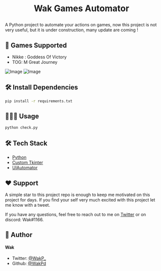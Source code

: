 
# <p align="center">Wak Games Automator</p>
  
A Python project to automate your actions on games, now this project is not very useful, but it is under construction, many update are coming !

## 🧐 Games Supported    
- Nikke : Goddess Of Victory
- TOG: M Great Journey

![Image](https://i.imgur.com/wlRFFKe.png)
![Image](https://i.imgur.com/fE5EJJu.png)


## 🛠️ Install Dependencies    
```bash
pip install -r requirements.txt
```

## 🧑🏻‍💻 Usage
```py
python check.py
```
 
## 🛠️ Tech Stack
- [Python](https://www.python.org/downloads/)
- [Custom Tkinter](https://github.com/TomSchimansky/CustomTkinter/wiki)
- [UIAutomator](https://github.com/LmeSzinc/uiautomator2)


## ❤️ Support  
A simple star to this project repo is enough to keep me motivated on this project for days. If you find your self very much excited with this project let me know with a tweet.

If you have any questions, feel free to reach out to me on [Twitter](https://twitter.com/WakP_) or on discord: Wak#1166.

## 🙇 Author
#### Wak
- Twitter: [@WakP_](https://twitter.com/WakP_)
- Github: [@WakPd](https://github.com/WakPd)
